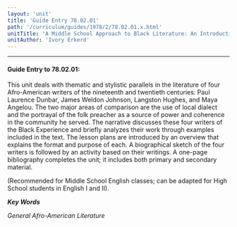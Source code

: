 ```yaml
---
layout: 'unit'
title: 'Guide Entry 78.02.01'
path: '/curriculum/guides/1978/2/78.02.01.x.html'
unitTitle: 'A Middle School Approach to Black Literature: An Introduction to Dunbar, Johnson, Hughes, and Angelou'
unitAuthor: 'Ivory Erkerd'
---
```


<body>
<hr/>
 <h4>
  Guide Entry to 78.02.01:
 </h4>
 This unit deals with thematic and stylistic parallels in the literature of four Afro-American writers of the nineteenth and twentieth centuries: Paul Laurence Dunbar, James Weldon Johnson, Langston Hughes, and Maya Angelou.  The two major areas of comparison are the use of local dialect and the portrayal of the folk preacher as a source of power and coherence in the community he served.  The narrative discusses these four writers of the Black Experience and briefly analyzes their work through examples included in the text. The lesson plans are introduced by an overview that explains the format and purpose of each.  A biographical sketch of the four writers is followed by an activity based on their writings.  A one-page bibliography completes the unit; it includes both primary and secondary material.
 <p>
  (Recommended for Middle School English classes; can be adapted for High School students in English I and II).
 </p>
<p>
  <b>
   <i>
    Key Words
   </i>
  </b>
  <br/>
 </p>
 <p>
  <i>
   General Afro-American Literature
  </i>
 </p>

</body>
